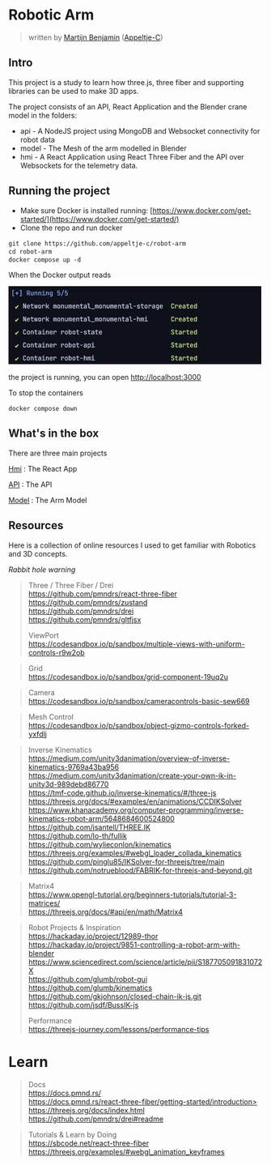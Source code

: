# Robotic Arm

> written
> by [Martijn Benjamin](https://www.linkedin.com/in/martijn-benjamin/) ([Appeltje-C](https://github.com/appeltje-c))
>

## Intro

This project is a study to learn how three.js, three fiber and supporting libraries can be used to make 3D apps.

The project consists of an API, React Application and the Blender crane model in the folders:

* api - A NodeJS project using MongoDB and Websocket connectivity for robot data
* model - The Mesh of the arm modelled in Blender
* hmi - A React Application using React Three Fiber and the API over Websockets for the telemetry data.

## Running the project

* Make sure Docker is installed running: [https://www.docker.com/get-started/](https://www.docker.com/get-started/)
* Clone the repo and run docker

```shell
git clone https://github.com/appeltje-c/robot-arm
cd robot-arm
docker compose up -d
```

When the Docker output reads

<img src="docker.png" alt="drawing" width="500"/>

the project is running, you can open [http://localhost:3000](http://localhost:3000)

To stop the containers

```shell
docker compose down
```

## What's in the box

There are three main projects

[Hmi](hmi/README.md) : The React App

[API](./api/README.md) : The API

[Model](./model/README.md) : The Arm Model

## Resources

Here is a collection of online resources I used to get familiar with Robotics and 3D concepts.

*Rabbit hole warning*

> Three / Three Fiber / Drei <br/>
> https://github.com/pmndrs/react-three-fiber <br/>
> https://github.com/pmndrs/zustand <br/>
> https://github.com/pmndrs/drei <br/>
> https://github.com/pmndrs/gltfjsx <br/>
>
> ViewPort<br/>
> https://codesandbox.io/p/sandbox/multiple-views-with-uniform-controls-r9w2ob

> Grid <br/>
> https://codesandbox.io/p/sandbox/grid-component-19uq2u

> Camera <br/>
> https://codesandbox.io/p/sandbox/cameracontrols-basic-sew669

> Mesh Control <br/>
> https://codesandbox.io/p/sandbox/object-gizmo-controls-forked-yxfdlj

> Inverse Kinematics <br/>
> https://medium.com/unity3danimation/overview-of-inverse-kinematics-9769a43ba956 <br/>
> https://medium.com/unity3danimation/create-your-own-ik-in-unity3d-989debd86770 <br/>
> https://tmf-code.github.io/inverse-kinematics/#/three-js <br/>
> https://threejs.org/docs/#examples/en/animations/CCDIKSolver <br/>
> https://www.khanacademy.org/computer-programming/inverse-kinematics-robot-arm/5648684600524800 <br/>
> https://github.com/jsantell/THREE.IK <br/>
> https://github.com/lo-th/fullik <br/>
> https://github.com/wylieconlon/kinematics <br/>
> https://threejs.org/examples/#webgl_loader_collada_kinematics <br/>
> https://github.com/pinglu85/IKSolver-for-threejs/tree/main <br/>
> https://github.com/notrueblood/FABRIK-for-threejs-and-beyond.git <br/>

> Matrix4 <br/>
> https://www.opengl-tutorial.org/beginners-tutorials/tutorial-3-matrices/ <br/>
> https://threejs.org/docs/#api/en/math/Matrix4 <br/>

> Robot Projects & Inspiration <br/>
> https://hackaday.io/project/12989-thor <br/>
> https://hackaday.io/project/9851-controlling-a-robot-arm-with-blender <br/>
> https://www.sciencedirect.com/science/article/pii/S187705091831072X <br/>
> https://github.com/glumb/robot-gui <br/>
> https://github.com/glumb/kinematics <br/>
> https://github.com/gkjohnson/closed-chain-ik-js.git <br/>
> https://github.com/jsdf/BussIK-js <br/>
>
> Performance <br/>
> https://threejs-journey.com/lessons/performance-tips
>
>

# Learn

> Docs <br/>
> https://docs.pmnd.rs/ <br/>
> https://docs.pmnd.rs/react-three-fiber/getting-started/introduction> <br/>
> https://threejs.org/docs/index.html <br/>
> https://github.com/pmndrs/drei#readme <br/>
>

> Tutorials & Learn by Doing <br/>
> https://sbcode.net/react-three-fiber <br/>
> https://threejs.org/examples/#webgl_animation_keyframes <br/>
>
>
> 

